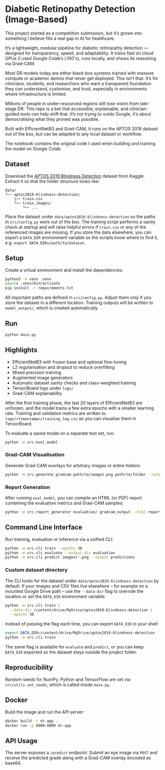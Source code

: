 
# Diabetic Retinopathy Detection (Image-Based)

This project started as a competition submission, but it’s grown into something I believe fills a real gap in AI for healthcare.

It’s a lightweight, modular pipeline for diabetic retinopathy detection — designed for transparency, speed, and adaptability. It trains fast on cloud GPUs (I used Google Colab’s L100's), runs locally, and shows its reasoning via Grad-CAM.

Most DR models today are either black-box systems trained with massive compute or academic demos that never get deployed. This isn’t that. It’s for clinicians, students, and researchers who want a transparent foundation they can understand, customise, and trust, especially in environments where infrastructure is limited.

Millions of people in under-resourced regions still lose vision from late-stage DR. This repo is a bet that accessible, explainable, and clinician-guided tools can help shift that. It’s not trying to outdo Google, it’s about democratising what they proved was possible.

Built with EfficientNetB3 and Grad-CAM, it runs on the APTOS 2019 dataset out of the box, but can be adapted to any local dataset or workflow.

The notebook contains the original code I used when building and training the model on Google Colab.



## Dataset
Download the [APTOS 2019 Blindness Detection](https://www.kaggle.com/c/aptos2019-blindness-detection/data) dataset from Kaggle.
Extract it so that the folder structure looks like:

```
data/
└── aptos2019-blindness-detection/
    ├── train.csv
    └── train_images/
        └── ...
```

Place the dataset under `data/aptos2019-blindness-detection` so the paths in `src/config.py` work out of the box.
The training script performs a sanity check at startup and will raise helpful
errors if `train.csv` or any of the referenced images are missing. If you store
the data elsewhere, you can export a `DATA_DIR` environment variable so the
scripts know where to find it, e.g. `export DATA_DIR=/path/to/dataset`.

## Setup
Create a virtual environment and install the dependencies:

```bash
python3 -m venv .venv
source .venv/bin/activate
pip install -r requirements.txt
```

All important paths are defined in `src/config.py`. Adjust them only if you store the dataset in a different location.
Training outputs will be written to `model_output/`, which is created automatically.

## Run

```bash
python main.py
```

## Highlights
- EfficientNetB3 with frozen base and optional fine-tuning
- L2 regularisation and dropout to reduce overfitting
- Mixed precision training
- Augmented image generators
- Automatic dataset sanity checks and class-weighted training
- TensorBoard logs under `logs/`
- Grad-CAM explainability

After the first training phase, the last 20 layers of EfficientNetB3 are unfrozen, and
the model trains a few extra epochs with a smaller learning rate. Training and
validation metrics are written to `logs/<timestamp>/training_log.csv` so you can
visualise them in TensorBoard.

To evaluate a saved model on a separate test set, run:

```bash
python -m src.eval_model
```

### Grad-CAM Visualisation

Generate Grad-CAM overlays for arbitrary images or entire folders:

```bash
python -m src.generate_gradcam path/to/image1.png path/to/folder --output gradcam_output
```

### Report Generation

After running `eval_model`, you can compile an HTML (or PDF) report combining the evaluation metrics and Grad-CAM samples:

```bash
python -m src.report_generator evaluation/ gradcam_output --html report.html --pdf report.pdf
```

## Command Line Interface
Run training, evaluation or inference via a unified CLI:

```bash
python -m src.cli train --epochs 30
python -m src.cli evaluate --output-dir evaluation
python -m src.cli predict images/*.png --output predictions
```

### Custom dataset directory
The CLI looks for the dataset under `data/aptos2019-blindness-detection` by default. If your images and CSV files live elsewhere – for example on a mounted Google Drive path – use the `--data-dir` flag to override the location or set the `DATA_DIR` environment variable:

```bash
python -m src.cli train \
  --data-dir /content/drive/MyDrive/aptos2019-blindness-detection \
  --epochs 30
```

Instead of passing the flag each time, you can export `DATA_DIR` in your shell:

```bash
export DATA_DIR=/content/drive/MyDrive/aptos2019-blindness-detection
python -m src.cli train
```

The same flag is available for `evaluate` and `predict`, or you can keep `DATA_DIR` exported so the dataset stays outside the project folder.


## Reproducibility
Random seeds for NumPy, Python and TensorFlow are set via `src/utils.set_seeds`, which is called inside `main.py`.

## Docker
Build the image and run the API server:

```bash
docker build -t dr-app .
docker run -p 8000:8000 dr-app
```

## API Usage
The server exposes a `/predict` endpoint. Submit an eye image via `POST` and
receive the predicted grade along with a Grad-CAM overlay encoded as base64.

